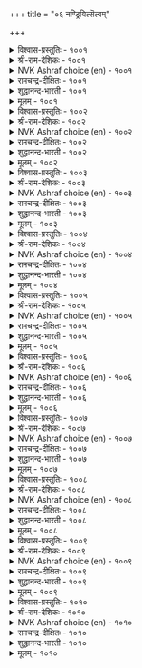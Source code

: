 +++
title = "०६ नण्ड्रियिल्सॆल्वम्"

+++


<details><summary>विश्वास-प्रस्तुतिः - १००१</summary>

वैत्तान्वाय् साण्ड्र पॆरुम्बॊरुळ् अह्दुण्णान्  
सॆत्तान् सॆयक्किडन्ददु इल्।       १००१
</details>

<details><summary>श्री-राम-देशिकः - १००१</summary>

अधिकारः १०१. निरर्थकं वित्तम्  
अभुक्त्वा स्वार्जितं वित्तं गृहपूर्णं सुपुष्कलम् ।  
मृतिं प्राप्तवतस्तस्य किं वित्तेन प्रयोजनम् ॥ १००१॥
</details>

<details><summary>NVK Ashraf choice (en) - १००१</summary>

१००१
A miser makes of his pile of vast wealth,
No more use than a corpse. *
(P.S. Sundaram)
</details>

<details><summary>रामचन्द्र-दीक्षितः - १००१</summary>

1001 vaittāṉvāy cāṉṟa perumporuL aḵtuṇṇāṉ  
cettāṉ ceyakkiṭantatu il.

1001\. He who does not make use of his hoarded wealth is really dead, though aliye; for he cannot do anything great.  
</details>

<details><summary>शुद्धानन्द-भारती - १००१</summary>

1\. வைத்தான்வாய் சான்ற பெரும்பொருள் அஃதுண்ணான்  
செத்தான் செயக்கிடந்தது இல்.  
Dead is he with wealth in pile  
Unenjoyed, it is futile.        1001  
</details>

<details><summary>मूलम् - १००१</summary>

वैत्तान्वाय् साण्ड्र पॆरुम्बॊरुळ् अह्दुण्णान्  
सॆत्तान् सॆयक्किडन्ददु इल्।       १००१
</details>

<details><summary>विश्वास-प्रस्तुतिः - १००२</summary>

पॊरुळानाम् ऎल्लामॆण्ड्रु ईयादु इवऱुम्  
मरुळानाम् माणाप् पिऱप्पु       १००२
</details>

<details><summary>श्री-राम-देशिकः - १००२</summary>

''वित्तेन साध्यते सर्वम्''इति बुद्धया ह्युपार्जितम् ।  
यो न दद्याद् ज्ञानशून्यः स नीचं जन्म विन्दते ॥ १००२॥
</details>

<details><summary>NVK Ashraf choice (en) - १००२</summary>

१००२
Believing wealth is everything, yet giving nothing,
The miser is ensnared in the misery of birth. *
(Satguru Subramuniyaswami)
</details>

<details><summary>रामचन्द्र-दीक्षितः - १००२</summary>

1002 poruḷāṉām ellāmeṉṟu īyātu ivaṟum  
maruḷāṉām māṇāp piṟappu.

1002\. The birth of a ghost awaits a miser who thinks he gains everything by hoarding wealth.  
</details>

<details><summary>शुद्धानन्द-भारती - १००२</summary>

2\. பொருளானாம் எல்லாமென்று ஈயாது இவறும்  
மருளானாம் மாணாப் பிறப்பு.  
The niggard miser thinks wealth is all  
He hoards, gives not is born devil.        1002  
</details>

<details><summary>मूलम् - १००२</summary>

पॊरुळानाम् ऎल्लामॆण्ड्रु ईयादु इवऱुम्  
मरुळानाम् माणाप् पिऱप्पु       १००२
</details>

<details><summary>विश्वास-प्रस्तुतिः - १००३</summary>

ईट्टम् इवऱि इसैवेण्डा आडवर्  
तोट्रम् निलक्कुप् पॊऱै।      १००३
</details>

<details><summary>श्री-राम-देशिकः - १००३</summary>

धनार्जनैकलक्ष्या ये कृत्वा दानादिसत्क्रियाम् ।  
नार्जयन्ति परां कीर्तिं भारायन्ते भुवस्तु ते ॥ १००३॥
</details>

<details><summary>NVK Ashraf choice (en) - १००३</summary>

१००३
Their very sight is a burden to earth
Who hoard wealth and not renown. *
(Satguru Subramuniyaswami)
</details>

<details><summary>रामचन्द्र-दीक्षितः - १००३</summary>

1003 īṭṭam ivaṟi icaivēṇṭā vāṭavar  
tōṟṟam nilakkup poṟai.

1003\. He who prefers mere accumulation of wealth to glory is a burden unto the earth.  
</details>

<details><summary>शुद्धानन्द-भारती - १००३</summary>

3\. ஈட்டம் இவறி இசைவேண்டா ஆடவர்  
தோற்றம் நிலக்குப் பொறை.  
A burden he is to earth indeed  
Who hoards without a worthy deed.        1003  
</details>

<details><summary>मूलम् - १००३</summary>

ईट्टम् इवऱि इसैवेण्डा आडवर्  
तोट्रम् निलक्कुप् पॊऱै।      १००३
</details>

<details><summary>विश्वास-प्रस्तुतिः - १००४</summary>

ऎच्चमॆण्ड्रु ऎन्ऎण्णुङ् गॊल्लो ऒरुवराल्  
नच्चप् पडाअ तवन्।      १००४
</details>

<details><summary>श्री-राम-देशिकः - १००४</summary>

सर्वैरस्पृहणीयस्य दानकृत्यमजानतः ।  
किं वावशिष्यते तस्य मरणानन्तरं भुवि ॥ १००४॥
</details>

<details><summary>NVK Ashraf choice (en) - १००४</summary>

१००४
What legacy can one, who is loved by none,
Think of leaving behind?
( Shuddhananda Bharatiar), (N.V.K. Ashraf)
</details>

<details><summary>रामचन्द्र-दीक्षितः - १००४</summary>

1004 eccameṉṟu eṉeṇṇum kollō oruvarāl  
naccap paṭāa tavaṉ.

1004\. What awaits one if one cannot win the affections of others?  
</details>

<details><summary>शुद्धानन्द-भारती - १००४</summary>

4\. எச்சமென்று என்எண்ணுங் கொல்லோ ஒருவரால்  
நச்சப் படாஅ தவன்.  
What legacy can he leave behind  
Who is for approach too unkind.        1004  
</details>

<details><summary>मूलम् - १००४</summary>

ऎच्चमॆण्ड्रु ऎन्ऎण्णुङ् गॊल्लो ऒरुवराल्  
नच्चप् पडाअ तवन्।      १००४
</details>

<details><summary>विश्वास-प्रस्तुतिः - १००५</summary>

कॊडुप्पदूउम् तुय्प्पदूउम् इल्लार्क्कु अडुक्किय  
कोडियुण् डायिनुम् इल्।      १००५
</details>

<details><summary>श्री-राम-देशिकः - १००५</summary>

दानं परेभ्यः स्वेनापि भोगश्चेत्युभयं नृणाम् ।  
यदि न स्यात् कोटिसङ्ख्यधनपुञ्जेन किं फलम् ॥ १००५॥
</details>

<details><summary>NVK Ashraf choice (en) - १००५</summary>

१००५
Wealth, though millions manifold, amounts to nothing
If one neither gives nor enjoys it.
(N.V.K. Ashraf)
</details>

<details><summary>रामचन्द्र-दीक्षितः - १००५</summary>

1005 koṭuppatūum tuyppatūum illārkku aṭukkiya  
kōṭiuṇ ṭāyiṉum il.

1005\. Of what avail is the untold wealth of one who neither gives nor enjoys it?  
</details>

<details><summary>शुद्धानन्द-भारती - १००५</summary>

5\. கொடுப்பதூஉம் துய்ப்பதூஉம் இல்லார்க்கு அடுக்கிய  
கோடிஉண் டாயினும் இல்.  
What is the good of crores they hoard  
To give and enjoy whose heart is hard.        1005  
</details>

<details><summary>मूलम् - १००५</summary>

कॊडुप्पदूउम् तुय्प्पदूउम् इल्लार्क्कु अडुक्किय  
कोडियुण् डायिनुम् इल्।      १००५
</details>

<details><summary>विश्वास-प्रस्तुतिः - १००६</summary>

एदम् पॆरुञ्जॆल्वम् तान्दुव्वान् तक्कार्क्कॊण्ड्रु  
ईदल् इयल्बिला तान्।      १००६
</details>

<details><summary>श्री-राम-देशिकः - १००६</summary>

सत्पात्रदानरूपेण गुणेन रहितो नरः ।  
स्वयं भोक्तुमनिच्छंश्च रोगः स्यात् स्वीयसम्पदाम् ॥ १००६॥
</details>

<details><summary>NVK Ashraf choice (en) - १००६</summary>

१००६
Riches are a curse when neither enjoyed,
Nor given to the worthy.
(P.S. Sundaram)
</details>

<details><summary>रामचन्द्र-दीक्षितः - १००६</summary>

1006 ētam peruñcelvam tāṉtuvvāṉ takkārkkuoṉṟu  
ītal iliyalpilā tāṉ.

1006\. Abundance of wealth is not a blessing but a curse to one who can neither enjoy it nor spend it on the deserving.  
</details>

<details><summary>शुद्धानन्द-भारती - १००६</summary>

6\. ஏதம் பெருஞ்செல்வம் தான்றுவ்வான் தக்கார்க்கொன்று  
ஈதல் இயல்பிலா தான்.  
Great wealth unused for oneself nor  
To worthy men is but a slur.        1006  
</details>

<details><summary>मूलम् - १००६</summary>

एदम् पॆरुञ्जॆल्वम् तान्दुव्वान् तक्कार्क्कॊण्ड्रु  
ईदल् इयल्बिला तान्।      १००६
</details>

<details><summary>विश्वास-प्रस्तुतिः - १००७</summary>

अट्रार्क्कॊण्ड्रु आट्रादान् सॆल्वम् मिगनलम्  
पॆट्राळ् तमियळ्मूत् तट्रु।      १००७
</details>

<details><summary>श्री-राम-देशिकः - १००७</summary>

अदत्वैव दरिद्रेभ्यो रक्षितं केनचिद्धनम् ।  
अनूढसुन्दरीप्राप्तवार्धकेन समं भवेत् ॥ १००७॥
</details>

<details><summary>NVK Ashraf choice (en) - १००७</summary>

१००७
Wealth not given to the needy goes waste
Like a lovely spinster growing old. *
(P.S. Sundaram)
</details>

<details><summary>रामचन्द्र-दीक्षितः - १००७</summary>

1007 aṟṟārkkoṉṟu āṟṟātāṉ celvam mikanalam  
peṟṟāṉ tamiyaḷmūt taṟṟu.

1007\. The wealth that is not spent on the needy is as barren as the withering charm of a spinster.  
</details>

<details><summary>शुद्धानन्द-भारती - १००७</summary>

7\. அற்றார்க்கொன்று ஆற்றாதான் செல்வம் மிகநலம்  
பெற்றாள் தமியள்மூத் தற்று.  
Who loaths to help have-nots, his gold  
Is like a spinster-belle grown old.        1007  
</details>

<details><summary>मूलम् - १००७</summary>

अट्रार्क्कॊण्ड्रु आट्रादान् सॆल्वम् मिगनलम्  
पॆट्राळ् तमियळ्मूत् तट्रु।      १००७
</details>

<details><summary>विश्वास-प्रस्तुतिः - १००८</summary>

नच्चप् पडादवन् सॆल्वम् नडुवूरुळ्  
नच्चु मरम्बऴुत् तट्रु।       १००८
</details>

<details><summary>श्री-राम-देशिकः - १००८</summary>

???? ।  
ग्राममध्ये फलैः पूर्णो यथैव विषपादपः ॥ १००८॥
</details>

<details><summary>NVK Ashraf choice (en) - १००८</summary>

१००८
The wealth of the unloved is like a poisonous tree
That ripens in the heart of a village.*
(P.S. Sundaram), (Satguru Subramuniyaswami)
</details>

<details><summary>रामचन्द्र-दीक्षितः - १००८</summary>

1008 naccap paṭātavaṉ celvam naṭuvūruḷ  
naccu marampaḻut taṟṟu.

1008\. The wealth of a miser is like the fruit of a poison-tree in the heart of a village.  
</details>

<details><summary>शुद्धानन्द-भारती - १००८</summary>

8\. நச்சப் படாதவன் செல்வம் நடுவூருள்  
நச்சு மரம்பழுத் தற்று.  
The idle wealth of unsought men  
Is poison-fruit-tree amidst a town.        1008  
</details>

<details><summary>मूलम् - १००८</summary>

नच्चप् पडादवन् सॆल्वम् नडुवूरुळ्  
नच्चु मरम्बऴुत् तट्रु।       १००८
</details>

<details><summary>विश्वास-प्रस्तुतिः - १००९</summary>

अन्बॊरीइत् तऱ्चॆट्रु अऱनोक्कादु ईट्टिय  
ऒण्बॊरुळ् कॊळ्वार् पिऱर्।       १००९
</details>

<details><summary>श्री-राम-देशिकः - १००९</summary>

अभुक्त्वैव स्वयं धर्मकृत्वा प्रीतिमन्तरा ।  
रक्षितं केनचिद्वित्तं लब्ध्वान्यः सुखमाप्नुयात् ॥ १००९॥
</details>

<details><summary>NVK Ashraf choice (en) - १००९</summary>

१००९
Strangers shall possess that wealth
Amassed without love, comfort or scruples.
(P.S. Sundaram)
</details>

<details><summary>रामचन्द्र-दीक्षितः - १००९</summary>

1009 aṉporīit taṉceṟṟu aṟamnōkkātu īṭṭiya  
oṇporuḷ koḷvār piṟar.

1009\. Strangers inherit the great wealth of a miser who neither enjoys it nor gives.  
</details>

<details><summary>शुद्धानन्द-भारती - १००९</summary>

9\. அன்பொரீஇத் தற்செற்று அறநோக்காது ஈட்டிய  
ஒண்பொருள் கொள்வார் பிறர்.  
Others usurp the shining gold  
In loveless, stingy, vicious hold.        1009  
</details>

<details><summary>मूलम् - १००९</summary>

अन्बॊरीइत् तऱ्चॆट्रु अऱनोक्कादु ईट्टिय  
ऒण्बॊरुळ् कॊळ्वार् पिऱर्।       १००९
</details>

<details><summary>विश्वास-प्रस्तुतिः - १०१०</summary>

सीरुडैच् चॆल्वर् सिऱुदुनि मारि  
वऱङ्गूर्न् दनैयदु उडैत्तु।       १०१०
</details>

<details><summary>श्री-राम-देशिकः - १०१०</summary>

वृष्टमेघः पुनर्नीरलाभाद् वृद्धिं यथाश्नुते ।  
समृद्धनां च दारिद्र्य तथा तात्कालिकं भवेत् ॥ १०१०॥
</details>

<details><summary>NVK Ashraf choice (en) - १०१०</summary>

१०१०
The brief want of the benign rich
Is like the monsoon clouds just shed its moisture.
( Shuddhananda Bharatiar), (N.V.K. Ashraf)
</details>

<details><summary>रामचन्द्र-दीक्षितः - १०१०</summary>

1010 cīruṭaic celvar ciṟutuṉi māri  
vaṟaṅkūrn taṉaiyatu uṭaittu.

1010\. The short-lived poverty of the generous rich is the drought of rain-laden clouds.  
</details>

<details><summary>शुद्धानन्द-भारती - १०१०</summary>

10\. சீருடைச் செல்வர் சிறுதுனி மாரி  
வறங்கூர்ந் தனையது உடைத்து.  
The brief want of the rich benign  
Is like rainclouds growing thin.        1010  
</details>

<details><summary>मूलम् - १०१०</summary>

सीरुडैच् चॆल्वर् सिऱुदुनि मारि  
वऱङ्गूर्न् दनैयदु उडैत्तु।       १०१०
</details>
